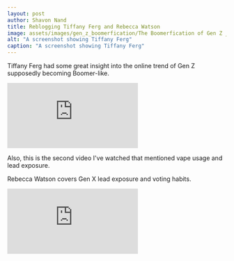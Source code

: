 ```yaml
---
layout: post
author: Shavon Nand
title: Reblogging Tiffany Ferg and Rebecca Watson
image: assets/images/gen_z_boomerfication/The Boomerfication of Gen Z _ Internet Analysis - YouTube - 0-0-46.jpeg
alt: "A screenshot showing Tiffany Ferg"
caption: "A screenshot showing Tiffany Ferg"
---
```


Tiffany Ferg had some great insight into the online trend of Gen Z supposedly becoming Boomer-like.

<iframe src="https://www.youtube.com/embed/5JLdu97Pdqk" title="The Boomerfication of Gen Z | Internet Analysis" frameborder="0" allow="accelerometer; autoplay; clipboard-write; encrypted-media; gyroscope; picture-in-picture; web-share" referrerpolicy="strict-origin-when-cross-origin" allowfullscreen></iframe>

Also, this is the second video I've watched that mentioned vape usage and lead exposure.

Rebecca Watson covers Gen X lead exposure and voting habits.

<iframe src="https://www.youtube.com/embed/pBG9DQgn93k" title="Lead Study: Gen X are the New Boomers" frameborder="0" allow="accelerometer; autoplay; clipboard-write; encrypted-media; gyroscope; picture-in-picture; web-share" referrerpolicy="strict-origin-when-cross-origin" allowfullscreen></iframe>
